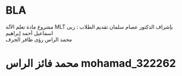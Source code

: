 # BLA
مشروع مادة تعلم الآلة MLT 
بإشراف الدكتور عصام سلمان
تقديم الطلاب :
  ربى اسماعيل
  أحمد إبراهيم   
  محمد الراس 
  رؤى ظافر الجرف
  # محمد فائز الراس mohamad_322262
  




